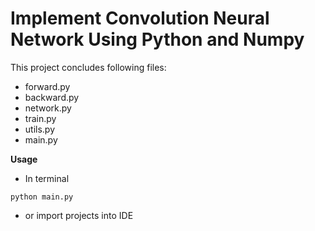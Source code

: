 Implement Convolution Neural Network Using Python and Numpy
==============

This project concludes following files:
- forward.py
- backward.py
- network.py
- train.py
- utils.py
- main.py

**Usage**
- In terminal<br>
```
python main.py 
```
- or import projects into IDE

